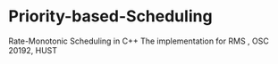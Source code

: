 # Priority-based-Scheduling
Rate-Monotonic Scheduling in C++
The implementation for RMS , 
OSC 20192, HUST
